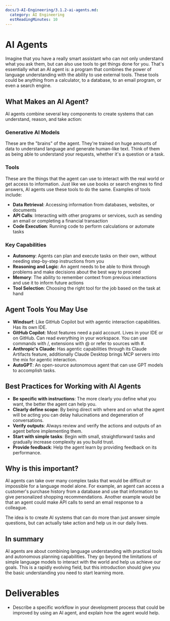 ```yaml
---
docs/3-AI-Engineering/3.1.2-ai-agents.md:
  category: AI Engineering
  estReadingMinutes: 10
---
```

# AI Agents

Imagine that you have a really smart assistant who can not only understand what you ask them, but can also use tools to get things done for you. That's essentially what an AI agent is: a program that combines the power of language understanding with the ability to use external tools. These tools could be anything from a calculator, to a database, to an email program, or even a search engine.

## What Makes an AI Agent?

AI agents combine several key components to create systems that can understand, reason, and take action:

### Generative AI Models

These are the "brains" of the agent. They're trained on huge amounts of data to understand language and generate human-like text. Think of them as being able to understand your requests, whether it's a question or a task.

### Tools

These are the things that the agent can use to interact with the real world or get access to information. Just like we use books or search engines to find answers, AI agents use these tools to do the same. Examples of tools include:

* **Data Retrieval**: Accessing information from databases, websites, or documents
* **API Calls**: Interacting with other programs or services, such as sending an email or completing a financial transaction
* **Code Execution**: Running code to perform calculations or automate tasks

### Key Capabilities

* **Autonomy**: Agents can plan and execute tasks on their own, without needing step-by-step instructions from you
* **Reasoning and Logic**: An agent needs to be able to think through problems and make decisions about the best way to proceed
* **Memory**: The ability to remember context from previous interactions and use it to inform future actions
* **Tool Selection**: Choosing the right tool for the job based on the task at hand

## Agent Tools You May Use

* **Windsurf**: Like GitHub Copilot but with agentic interaction capabilities. Has its own IDE.
* **GitHub Copilot**: Most features need a paid account. Lives in your IDE or on GitHub. Can read everything in your workspace. You can use commands with /, extensions with @ or refer to sources with #.
* **Anthropic's Claude**: Has agentic capabilities through its Claude Artifacts feature, additionally Claude Desktop brings MCP servers into the mix for agentic interaction.
* **AutoGPT**: An open-source autonomous agent that can use GPT models to accomplish tasks.

## Best Practices for Working with AI Agents

* **Be specific with instructions**: The more clearly you define what you want, the better the agent can help you.
* **Clearly define scope**: By being direct with where and on what the agent will be acting you can delay halucinations and degeneration of conversations.
* **Verify outputs**: Always review and verify the actions and outputs of an agent before implementing them.
* **Start with simple tasks**: Begin with small, straightforward tasks and gradually increase complexity as you build trust.
* **Provide feedback**: Help the agent learn by providing feedback on its performance.

## Why is this important?

AI agents can take over many complex tasks that would be difficult or impossible for a language model alone. For example, an agent can access a customer's purchase history from a database and use that information to give personalized shopping recommendations. Another example would be that an agent could make API calls to send an email response to a colleague.

The idea is to create AI systems that can do more than just answer simple questions, but can actually take action and help us in our daily lives.

## In summary

AI agents are about combining language understanding with practical tools and autonomous planning capabilities. They go beyond the limitations of simple language models to interact with the world and help us achieve our goals. This is a rapidly evolving field, but this introduction should give you the basic understanding you need to start learning more.

# Deliverables

* Describe a specific workflow in your development process that could be improved by using an AI agent, and explain how the agent would help.
